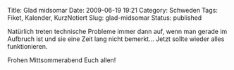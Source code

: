 Title: Glad midsomar
Date: 2009-06-19 19:21
Category: Schweden
Tags: Fiket, Kalender, KurzNotiert
Slug: glad-midsomar
Status: published

Natürlich treten technische Probleme immer dann auf, wenn man gerade im
Aufbruch ist und sie eine Zeit lang nicht bemerkt… Jetzt sollte wieder
alles funktionieren.

Frohen Mittsommerabend Euch allen!

